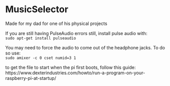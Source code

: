 # MusicSelector
<p>Made for my dad for one of his physical projects</p>

<p>If you are still having PulseAudio errors still, install pulse audio with:<br>
<code>sudo apt-get install pulseaudio</code></p>

You may need to force the audio to come out of the headphone jacks. To do so use:<br>
<code>sudo amixer -c 0 cset numid=3 1</code>

<p>to get the file to start when the pi first boots, follow this guide: <br>https://www.dexterindustries.com/howto/run-a-program-on-your-raspberry-pi-at-startup/</p>
